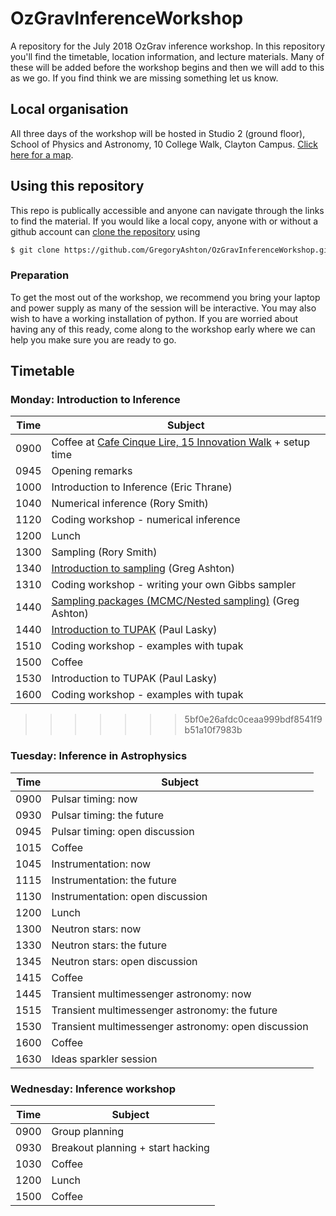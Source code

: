 # OzGravInferenceWorkshop

A repository for the July 2018 OzGrav inference workshop. In this repository you'll find the timetable, location information,
and lecture materials. Many of these will be added before the workshop begins and then we will add to this as we go. If you
find think we are missing something let us know.

## Local organisation

All three days of the workshop will be hosted in Studio 2 (ground floor), School of Physics and Astronomy, 10 College Walk, Clayton Campus.
[Click here for a map](https://goo.gl/maps/Dj62TZ5MG5t).

## Using this repository

This repo is publically accessible and anyone can navigate through the links to find the material. If you would like a
local copy, anyone with or without a github account can
[clone the repository](https://help.github.com/articles/cloning-a-repository/) using 

```bash
$ git clone https://github.com/GregoryAshton/OzGravInferenceWorkshop.git
```

### Preparation

To get the most out of the workshop, we recommend you bring your laptop and power supply as many of the
session will be interactive. You may also wish to have a working installation of python. If you are worried
about having any of this ready, come along to the workshop early where we can help you make sure you are
ready to go.


## Timetable 

### Monday: Introduction to Inference

Time | Subject
---- | ------------------------------------------------
0900 | Coffee at [Cafe Cinque Lire, 15 Innovation Walk](https://goo.gl/maps/TRtzB8GjUzQ2) + setup time
0945 | Opening remarks
1000 | Introduction to Inference (Eric Thrane)
1040 | Numerical inference (Rory Smith)
1120 | Coding workshop - numerical inference
1200 | Lunch
1300 | Sampling (Rory Smith)
1340 | [Introduction to sampling](/notebooks/introduction-to-sampling.ipynb) (Greg Ashton)
1310 | Coding workshop - writing your own Gibbs sampler
1440 | [Sampling packages (MCMC/Nested sampling)](/notebooks/introduction-to-packaged-samplers.ipynb) (Greg Ashton)
1440 | [Introduction to TUPAK](/notebooks/tupak.ipynb) (Paul Lasky)
1510 | Coding workshop - examples with tupak
1500 | Coffee
1530 | Introduction to TUPAK (Paul Lasky)
1600 | Coding workshop - examples with tupak
>>>>>>> 5bf0e26afdc0ceaa999bdf8541f9b51a10f7983b

### Tuesday: Inference in Astrophysics

Time | Subject
---- | ------------------------------------------------
0900 | Pulsar timing: now
0930 | Pulsar timing: the future
0945 | Pulsar timing: open discussion
1015 | Coffee
1045 | Instrumentation: now
1115 | Instrumentation: the future
1130 | Instrumentation: open discussion
1200 | Lunch
1300 | Neutron stars: now
1330 | Neutron stars: the future
1345 | Neutron stars: open discussion
1415 | Coffee
1445 | Transient multimessenger astronomy: now
1515 | Transient multimessenger astronomy: the future
1530 | Transient multimessenger astronomy: open discussion
1600 | Coffee
1630 | Ideas sparkler session

### Wednesday: Inference workshop

Time | Subject
---- | ------------------------------------------------
0900 | Group planning
0930 | Breakout planning + start hacking
1030 | Coffee
1200 | Lunch
1500 | Coffee



